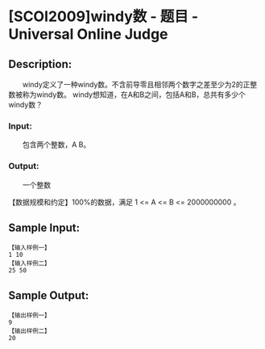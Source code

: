 # [SCOI2009]windy数 - 题目 - Universal Online Judge

## Description: 

　　windy定义了一种windy数。不含前导零且相邻两个数字之差至少为2的正整数被称为windy数。 windy想知道，在A和B之间，包括A和B，总共有多少个windy数？

### Input: 

　　包含两个整数，A B。

### Output: 

　　一个整数

【数据规模和约定】100%的数据，满足 1 <= A <= B <= 2000000000 。


## Sample Input: 
```
【输入样例一】
1 10
【输入样例二】
25 50
```

## Sample Output: 
```
【输出样例一】
9
【输出样例二】
20
```

